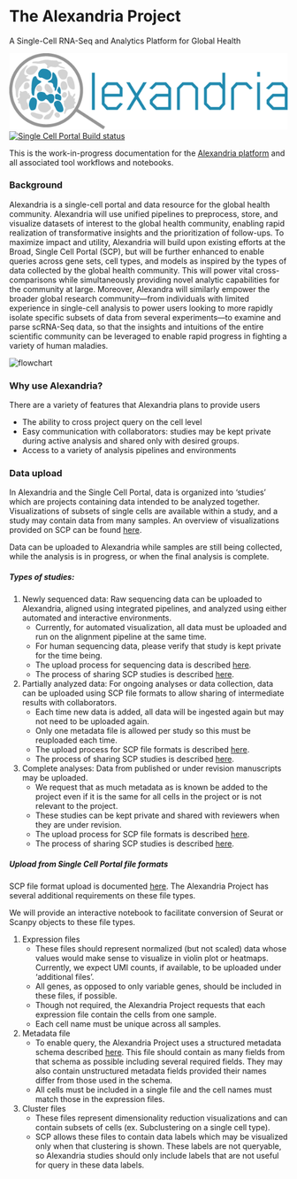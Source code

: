 # The Alexandria Project
A Single-Cell RNA-Seq and Analytics Platform for Global Health
  
![](imgs/logo.png)
[![Single Cell Portal Build status](https://img.shields.io/circleci/build/github/broadinstitute/single_cell_portal.svg)](https://circleci.com/gh/broadinstitute/single_cell_portal)

This is the work-in-progress documentation for the [Alexandria platform](https://singlecell.broadinstitute.org/single_cell?scpbr=the-alexandria-project) and all associated tool workflows and notebooks.

### Background

Alexandria is a single-cell portal and data resource for the global health community.
Alexandria will use unified pipelines to preprocess, store, and visualize datasets of interest to the global health community, enabling rapid realization of transformative insights and the prioritization of follow-ups. To maximize impact and utility, Alexandria will build upon existing efforts at the Broad, Single Cell Portal (SCP), but will be further enhanced to enable queries across gene sets, cell types, and models as inspired by the types of data collected by the global health community. This will power vital cross-comparisons while simultaneously providing novel analytic capabilities for the community at large. Moreover, Alexandra will similarly empower the broader global research community—from individuals with limited experience in single-cell analysis to power users looking to more rapidly isolate specific subsets of data from several experiments—to examine and parse scRNA-Seq data, so that the insights and intuitions of the entire scientific community can be leveraged to enable rapid progress in fighting a variety of human maladies.

![flowchart](/imgs/flowchart.png)

### Why use Alexandria?
There are a variety of features that Alexandria plans to provide users 
- The ability to cross project query on the cell level
- Easy communication with collaborators: studies may be kept private during active analysis and shared only with desired groups.
- Access to a variety of analysis pipelines and environments

### Data upload
  
In Alexandria and the Single Cell Portal, data is organized into ‘studies’ which are projects containing data intended to be analyzed together. Visualizations of subsets of single cells are available within a study, and a study may contain data from many samples. An overview of visualizations provided on SCP can be found [here](https://github.com/broadinstitute/single_cell_portal/wiki/Visualizations-Overview).
  
Data can be uploaded to Alexandria while samples are still being collected, while the analysis is in progress, or when the final analysis is complete.
  
##### Types of studies:
1. Newly sequenced data: Raw sequencing data can be uploaded to Alexandria, aligned using integrated pipelines, and analyzed using either automated and interactive environments.
    - Currently, for automated visualization, all data must be uploaded and run on the alignment pipeline at the same time.
    - For human sequencing data, please verify that study is kept private for the time being.
    - The upload process for sequencing data is described [here](alexandria.html#uploading-sequence-data-files).
    - The process of sharing SCP studies is described [here](https://github.com/broadinstitute/single_cell_portal/wiki/Annotations). 
2. Partially analyzed data: For ongoing analyses or data collection, data can be uploaded using SCP file formats to allow sharing of intermediate results with collaborators.
    - Each time new data is added, all data will be ingested again but may not need to be uploaded again.
    - Only one metadata file is allowed per study so this must be reuploaded each time.
    - The upload process for SCP file formats is described [here](alexandria.html#uploading-sequence-data-files).
    - The process of sharing SCP studies is described [here](https://github.com/broadinstitute/single_cell_portal/wiki/Annotations). 
3. Complete analyses: Data from published or under revision manuscripts may be uploaded.
    - We request that as much metadata as is known be added to the project even if it is the same for all cells in the project or is not relevant to the project.
    - These studies can be kept private and shared with reviewers when they are under revision.
    - The upload process for SCP file formats is described [here](alexandria.html#uploading-sequence-data-files).
    - The process of sharing SCP studies is described [here](https://github.com/broadinstitute/single_cell_portal/wiki/Annotations). 
  
##### Upload from Single Cell Portal file formats

SCP file format upload is documented [here](alexandria.html#uploading-sequence-data-files). The Alexandria Project has several additional requirements on these file types.  
  
We will provide an interactive notebook to facilitate conversion of Seurat or Scanpy objects to these file types.  
  
1. Expression files
    - These files should represent normalized (but not scaled) data whose values would make sense to visualize in violin plot or heatmaps. Currently, we expect UMI counts, if available, to be uploaded under ‘additional files’.
    - All genes, as opposed to only variable genes, should be included in these files, if possible.
    - Though not required, the Alexandria Project requests that each expression file contain the cells from one sample.
    - Each cell name must be unique across all samples.
2. Metadata file
    - To enable query, the Alexandria Project uses a structured metadata schema described [here](metadata.html#metadata-categories). This file should contain as many fields from that schema as possible including several required fields. They may also contain unstructured metadata fields provided their names differ from those used in the schema.
    - All cells must be included in a single file and the cell names must match those in the expression files.
3. Cluster files
    - These files represent dimensionality reduction visualizations and can contain subsets of cells (ex. Subclustering on a single cell type).
    - SCP allows these files to contain data labels which may be visualized only when that clustering is shown. These labels are not queryable, so Alexandria studies should only include labels that are not useful for query in these data labels.